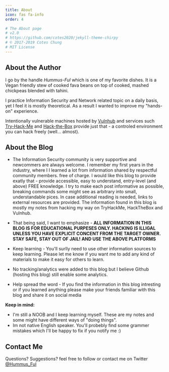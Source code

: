 ```yaml
---
title: About
icon: fas fa-info
order: 4

# The About page
# v2.0
# https://github.com/cotes2020/jekyll-theme-chirpy
# © 2017-2019 Cotes Chung
# MIT License
---
```



## About the Author
I go by the handle *Hummus-Ful* which is one of my favorite dishes. It is a Vegan friendly stew of 
cooked fava beans on top of cooked, mashed chickpeas blended with tahini.

I practice Information Security and Network related topic on a daily basis, yet I feel it is mostly theoretical. As a result I wanted to improve my "hands-on" experience. 

Intentionally vulnerable machines hosted by [Vulnhub](https://www.vulnhub.com/) 
and services such [Try-Hack-Me](https://tryhackme.com/) and [Hack-the-Box](https://www.hackthebox.eu/) provide just that - a controled environment you can hack freely (well... almost).




## About the Blog
* The Information Security community is very supportive and newcommers are always welcome. I remember my first years in the industry, where I I learned a lot from information shared by respectful community members. free of charge.
I would like this blog to provide exatly that - provide accessible, easy to understand, entry-level (and above) FREE knowledge. 
I try to make each post informative as possible, breaking commands some might see as arbitrary into small, understandable pices. 
In case additional reading is needed, links to external resources are provided.
The information found in this blog is mostly my notes from hacking my way on TryHackMe, HackTheBox and Vulnhub.

* That being said, I want to emphasize - **ALL INFORMATION IN THIS BLOG IS FOR EDUCATIONAL PURPESES ONLY. 
HACKING IS ILLIGAL UNLESS YOU HAVE EXPLICIT CONCENT FROM THE TARGET OWNER. STAY SAFE, STAY OUT OF JAIL! AND USE THE ABOVE PLATFORMS**

* Keep learning - You'll surlly need to use other information sources to keep learning. Please let me know if you want me to add any kind of materials to make it easy for others to learn.

* No tracking/analytics were added to this blog but I believe Github (hosting this blog) still enable some analytics. 

* Help spread the word - If you find the information in this blog intresting or if you learned anything please make your friends familiar with this blog and share it on social media

**Keep in mind:**
* I'm still a NOOB and I keep learning myself. These are my notes and some might have different ways of "doing things".
* Im not native English speaker. You'll probebly find some grammer mistakes which I'll be happy to fix if you notify me :)

## Contact Me
Questions? Suggestions? feel free to follow or contact me on Twitter [@Hummus_Ful](https://twitter.com/hummus_ful)
